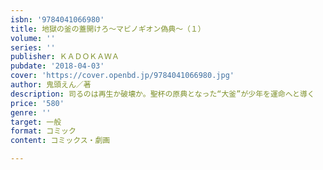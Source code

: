 ```yaml
---
isbn: '9784041066980'
title: 地獄の釜の蓋開けろ～マビノギオン偽典～（１）
volume: ''
series: ''
publisher: ＫＡＤＯＫＡＷＡ
pubdate: '2018-04-03'
cover: 'https://cover.openbd.jp/9784041066980.jpg'
author: 鬼頭えん／著
description: 司るのは再生か破壊か。聖杯の原典となった“大釜”が少年を運命へと導く
price: '580'
genre: ''
target: 一般
format: コミック
content: コミックス・劇画

---
```

